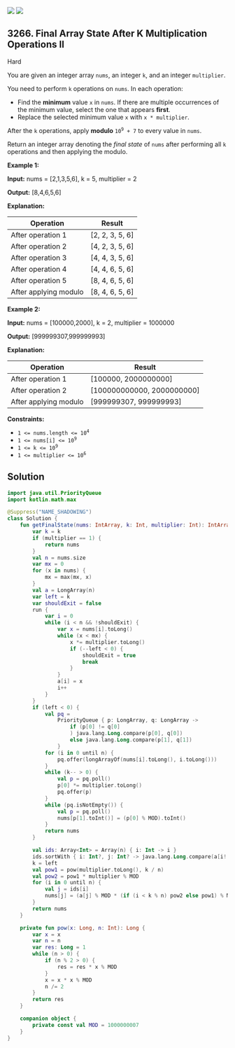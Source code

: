 [![](https://img.shields.io/github/stars/javadev/LeetCode-in-Kotlin?label=Stars&style=flat-square)](https://github.com/javadev/LeetCode-in-Kotlin)
[![](https://img.shields.io/github/forks/javadev/LeetCode-in-Kotlin?label=Fork%20me%20on%20GitHub%20&style=flat-square)](https://github.com/javadev/LeetCode-in-Kotlin/fork)

## 3266\. Final Array State After K Multiplication Operations II

Hard

You are given an integer array `nums`, an integer `k`, and an integer `multiplier`.

You need to perform `k` operations on `nums`. In each operation:

*   Find the **minimum** value `x` in `nums`. If there are multiple occurrences of the minimum value, select the one that appears **first**.
*   Replace the selected minimum value `x` with `x * multiplier`.

After the `k` operations, apply **modulo** <code>10<sup>9</sup> + 7</code> to every value in `nums`.

Return an integer array denoting the _final state_ of `nums` after performing all `k` operations and then applying the modulo.

**Example 1:**

**Input:** nums = [2,1,3,5,6], k = 5, multiplier = 2

**Output:** [8,4,6,5,6]

**Explanation:**

| Operation               | Result           |
|-------------------------|------------------|
| After operation 1       | [2, 2, 3, 5, 6]  |
| After operation 2       | [4, 2, 3, 5, 6]  |
| After operation 3       | [4, 4, 3, 5, 6]  |
| After operation 4       | [4, 4, 6, 5, 6]  |
| After operation 5       | [8, 4, 6, 5, 6]  |
| After applying modulo   | [8, 4, 6, 5, 6]  |

**Example 2:**

**Input:** nums = [100000,2000], k = 2, multiplier = 1000000

**Output:** [999999307,999999993]

**Explanation:**

| Operation               | Result               |
|-------------------------|----------------------|
| After operation 1       | [100000, 2000000000] |
| After operation 2       | [100000000000, 2000000000] |
| After applying modulo   | [999999307, 999999993] |

**Constraints:**

*   <code>1 <= nums.length <= 10<sup>4</sup></code>
*   <code>1 <= nums[i] <= 10<sup>9</sup></code>
*   <code>1 <= k <= 10<sup>9</sup></code>
*   <code>1 <= multiplier <= 10<sup>6</sup></code>

## Solution

```kotlin
import java.util.PriorityQueue
import kotlin.math.max

@Suppress("NAME_SHADOWING")
class Solution {
    fun getFinalState(nums: IntArray, k: Int, multiplier: Int): IntArray {
        var k = k
        if (multiplier == 1) {
            return nums
        }
        val n = nums.size
        var mx = 0
        for (x in nums) {
            mx = max(mx, x)
        }
        val a = LongArray(n)
        var left = k
        var shouldExit = false
        run {
            var i = 0
            while (i < n && !shouldExit) {
                var x = nums[i].toLong()
                while (x < mx) {
                    x *= multiplier.toLong()
                    if (--left < 0) {
                        shouldExit = true
                        break
                    }
                }
                a[i] = x
                i++
            }
        }
        if (left < 0) {
            val pq =
                PriorityQueue { p: LongArray, q: LongArray ->
                    if (p[0] != q[0]
                    ) java.lang.Long.compare(p[0], q[0])
                    else java.lang.Long.compare(p[1], q[1])
                }
            for (i in 0 until n) {
                pq.offer(longArrayOf(nums[i].toLong(), i.toLong()))
            }
            while (k-- > 0) {
                val p = pq.poll()
                p[0] *= multiplier.toLong()
                pq.offer(p)
            }
            while (pq.isNotEmpty()) {
                val p = pq.poll()
                nums[p[1].toInt()] = (p[0] % MOD).toInt()
            }
            return nums
        }

        val ids: Array<Int> = Array(n) { i: Int -> i }
        ids.sortWith { i: Int?, j: Int? -> java.lang.Long.compare(a[i!!], a[j!!]) }
        k = left
        val pow1 = pow(multiplier.toLong(), k / n)
        val pow2 = pow1 * multiplier % MOD
        for (i in 0 until n) {
            val j = ids[i]
            nums[j] = (a[j] % MOD * (if (i < k % n) pow2 else pow1) % MOD).toInt()
        }
        return nums
    }

    private fun pow(x: Long, n: Int): Long {
        var x = x
        var n = n
        var res: Long = 1
        while (n > 0) {
            if (n % 2 > 0) {
                res = res * x % MOD
            }
            x = x * x % MOD
            n /= 2
        }
        return res
    }

    companion object {
        private const val MOD = 1000000007
    }
}
```